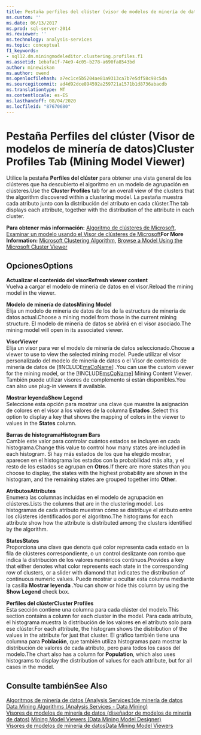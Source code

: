 ```yaml
---
title: Pestaña perfiles del clúster (visor de modelos de minería de datos) | Microsoft Docs
ms.custom: ''
ms.date: 06/13/2017
ms.prod: sql-server-2014
ms.reviewer: ''
ms.technology: analysis-services
ms.topic: conceptual
f1_keywords:
- sql12.dm.miningmodeleditor.clustering.profiles.f1
ms.assetid: 1ebafa1f-74e9-4c05-b278-a690fa8543bd
author: minewiskan
ms.author: owend
ms.openlocfilehash: a7ec1ce5b5204ae81a9313ca7b7e5df58c98c5da
ms.sourcegitcommit: ad4d92dce894592a259721a1571b1d8736abacdb
ms.translationtype: MT
ms.contentlocale: es-ES
ms.lasthandoff: 08/04/2020
ms.locfileid: "87670680"
---
```

# <a name="cluster-profiles-tab-mining-model-viewer"></a><span data-ttu-id="0c6eb-102">Pestaña Perfiles del clúster (Visor de modelos de minería de datos)</span><span class="sxs-lookup"><span data-stu-id="0c6eb-102">Cluster Profiles Tab (Mining Model Viewer)</span></span>
  <span data-ttu-id="0c6eb-103">Utilice la pestaña **Perfiles del clúster** para obtener una vista general de los clústeres que ha descubierto el algoritmo en un modelo de agrupación en clústeres.</span><span class="sxs-lookup"><span data-stu-id="0c6eb-103">Use the **Cluster Profiles** tab for an overall view of the clusters that the algorithm discovered within a clustering model.</span></span> <span data-ttu-id="0c6eb-104">La pestaña muestra cada atributo junto con la distribución del atributo en cada clúster.</span><span class="sxs-lookup"><span data-stu-id="0c6eb-104">The tab displays each attribute, together with the distribution of the attribute in each cluster.</span></span>  
  
 <span data-ttu-id="0c6eb-105">**Para obtener más información:** [Algoritmo de clústeres de Microsoft](data-mining/microsoft-clustering-algorithm.md), [Examinar un modelo usando el Visor de clústeres de Microsoft](data-mining/browse-a-model-using-the-microsoft-cluster-viewer.md)</span><span class="sxs-lookup"><span data-stu-id="0c6eb-105">**For More Information:** [Microsoft Clustering Algorithm](data-mining/microsoft-clustering-algorithm.md), [Browse a Model Using the Microsoft Cluster Viewer](data-mining/browse-a-model-using-the-microsoft-cluster-viewer.md)</span></span>  
  
## <a name="options"></a><span data-ttu-id="0c6eb-106">Opciones</span><span class="sxs-lookup"><span data-stu-id="0c6eb-106">Options</span></span>  
 <span data-ttu-id="0c6eb-107">**Actualizar el contenido del visor**</span><span class="sxs-lookup"><span data-stu-id="0c6eb-107">**Refresh viewer content**</span></span>  
 <span data-ttu-id="0c6eb-108">Vuelva a cargar el modelo de minería de datos en el visor.</span><span class="sxs-lookup"><span data-stu-id="0c6eb-108">Reload the mining model in the viewer.</span></span>  
  
 <span data-ttu-id="0c6eb-109">**Modelo de minería de datos**</span><span class="sxs-lookup"><span data-stu-id="0c6eb-109">**Mining Model**</span></span>  
 <span data-ttu-id="0c6eb-110">Elija un modelo de minería de datos de los de la estructura de minería de datos actual.</span><span class="sxs-lookup"><span data-stu-id="0c6eb-110">Choose a mining model from those in the current mining structure.</span></span> <span data-ttu-id="0c6eb-111">El modelo de minería de datos se abrirá en el visor asociado.</span><span class="sxs-lookup"><span data-stu-id="0c6eb-111">The mining model will open in its associated viewer.</span></span>  
  
 <span data-ttu-id="0c6eb-112">**Visor**</span><span class="sxs-lookup"><span data-stu-id="0c6eb-112">**Viewer**</span></span>  
 <span data-ttu-id="0c6eb-113">Elija un visor para ver el modelo de minería de datos seleccionado.</span><span class="sxs-lookup"><span data-stu-id="0c6eb-113">Choose a viewer to use to view the selected mining model.</span></span> <span data-ttu-id="0c6eb-114">Puede utilizar el visor personalizado del modelo de minería de datos o el Visor de contenido de minería de datos de [!INCLUDE[msCoName](../includes/msconame-md.md)] .</span><span class="sxs-lookup"><span data-stu-id="0c6eb-114">You can use the custom viewer for the mining model, or the [!INCLUDE[msCoName](../includes/msconame-md.md)] Mining Content Viewer.</span></span> <span data-ttu-id="0c6eb-115">También puede utilizar visores de complemento si están disponibles.</span><span class="sxs-lookup"><span data-stu-id="0c6eb-115">You can also use plug-in viewers if available.</span></span>  
  
 <span data-ttu-id="0c6eb-116">**Mostrar leyenda**</span><span class="sxs-lookup"><span data-stu-id="0c6eb-116">**Show Legend**</span></span>  
 <span data-ttu-id="0c6eb-117">Seleccione esta opción para mostrar una clave que muestre la asignación de colores en el visor a los valores de la columna **Estados** .</span><span class="sxs-lookup"><span data-stu-id="0c6eb-117">Select this option to display a key that shows the mapping of colors in the viewer to values in the **States** column.</span></span>  
  
 <span data-ttu-id="0c6eb-118">**Barras de histograma**</span><span class="sxs-lookup"><span data-stu-id="0c6eb-118">**Histogram Bars**</span></span>  
 <span data-ttu-id="0c6eb-119">Cambie este valor para controlar cuántos estados se incluyen en cada histograma.</span><span class="sxs-lookup"><span data-stu-id="0c6eb-119">Change this value to control how many states are included in each histogram.</span></span> <span data-ttu-id="0c6eb-120">Si hay más estados de los que ha elegido mostrar, aparecen en el histograma los estados con la probabilidad más alta, y el resto de los estados se agrupan en **Otros**.</span><span class="sxs-lookup"><span data-stu-id="0c6eb-120">If there are more states than you choose to display, the states with the highest probability are shown in the histogram, and the remaining states are grouped together into **Other**.</span></span>  
  
 <span data-ttu-id="0c6eb-121">**Atributos**</span><span class="sxs-lookup"><span data-stu-id="0c6eb-121">**Attributes**</span></span>  
 <span data-ttu-id="0c6eb-122">Enumera las columnas incluidas en el modelo de agrupación en clústeres.</span><span class="sxs-lookup"><span data-stu-id="0c6eb-122">Lists the columns that are in the clustering model.</span></span> <span data-ttu-id="0c6eb-123">Los histogramas de cada atributo muestran cómo se distribuye el atributo entre los clústeres identificados por el algoritmo.</span><span class="sxs-lookup"><span data-stu-id="0c6eb-123">The histograms for each attribute show how the attribute is distributed among the clusters identified by the algorithm.</span></span>  
  
 <span data-ttu-id="0c6eb-124">**States**</span><span class="sxs-lookup"><span data-stu-id="0c6eb-124">**States**</span></span>  
 <span data-ttu-id="0c6eb-125">Proporciona una clave que denota qué color representa cada estado en la fila de clústeres correspondiente, o un control deslizante con rombo que indica la distribución de los valores numéricos continuos.</span><span class="sxs-lookup"><span data-stu-id="0c6eb-125">Provides a key that either denotes what color represents each state in the corresponding row of clusters, or a slider with diamond that indicates the distribution of continuous numeric values.</span></span> <span data-ttu-id="0c6eb-126">Puede mostrar u ocultar esta columna mediante la casilla **Mostrar leyenda** .</span><span class="sxs-lookup"><span data-stu-id="0c6eb-126">You can show or hide this column by using the **Show Legend** check box.</span></span>  
  
 <span data-ttu-id="0c6eb-127">**Perfiles del clúster**</span><span class="sxs-lookup"><span data-stu-id="0c6eb-127">**Cluster Profiles**</span></span>  
 <span data-ttu-id="0c6eb-128">Esta sección contiene una columna para cada clúster del modelo.</span><span class="sxs-lookup"><span data-stu-id="0c6eb-128">This section contains a column for each cluster in the model.</span></span> <span data-ttu-id="0c6eb-129">Para cada atributo, el histograma muestra la distribución de los valores en el atributo solo para ese clúster.</span><span class="sxs-lookup"><span data-stu-id="0c6eb-129">For each attribute, the histogram shows the distribution of the values in the attribute for just that cluster.</span></span> <span data-ttu-id="0c6eb-130">El gráfico también tiene una columna para **Población**, que también utiliza histogramas para mostrar la distribución de valores de cada atributo, pero para todos los casos del modelo.</span><span class="sxs-lookup"><span data-stu-id="0c6eb-130">The chart also has a column for **Population**, which also uses histograms to display the distribution of values for each attribute, but for all cases in the model.</span></span>  
  
## <a name="see-also"></a><span data-ttu-id="0c6eb-131">Consulte también</span><span class="sxs-lookup"><span data-stu-id="0c6eb-131">See Also</span></span>  
 <span data-ttu-id="0c6eb-132">[Algoritmos de minería de datos &#40;Analysis Services:&#41;de minería de datos](data-mining/data-mining-algorithms-analysis-services-data-mining.md) </span><span class="sxs-lookup"><span data-stu-id="0c6eb-132">[Data Mining Algorithms &#40;Analysis Services - Data Mining&#41;](data-mining/data-mining-algorithms-analysis-services-data-mining.md) </span></span>  
 <span data-ttu-id="0c6eb-133">[Visores de modelos de minería de datos &#40;diseñador de modelos de minería de datos&#41;](mining-model-viewers-data-mining-model-designer.md) </span><span class="sxs-lookup"><span data-stu-id="0c6eb-133">[Mining Model Viewers &#40;Data Mining Model Designer&#41;](mining-model-viewers-data-mining-model-designer.md) </span></span>  
 [<span data-ttu-id="0c6eb-134">Visores de modelos de minería de datos</span><span class="sxs-lookup"><span data-stu-id="0c6eb-134">Data Mining Model Viewers</span></span>](data-mining/data-mining-model-viewers.md)  
  
  
